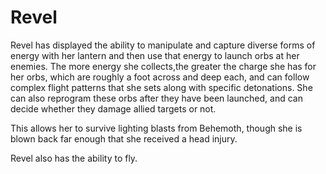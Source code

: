 # Revel
Revel has displayed the ability to manipulate and capture diverse forms of energy with her lantern and then use that energy to launch orbs at her enemies. The more energy she collects,the greater the charge she has for her orbs, which are roughly a foot across and deep each, and can follow complex flight patterns that she sets along with specific detonations. She can also reprogram these orbs after they have been launched, and can decide whether they damage allied targets or not.

This allows her to survive lighting blasts from Behemoth, though she is blown back far enough that she received a head injury.

Revel also has the ability to fly.
